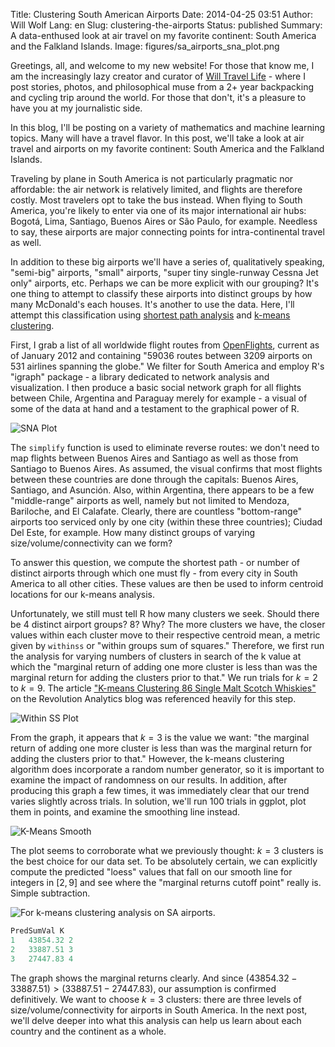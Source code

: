 Title: Clustering South American Airports
Date: 2014-04-25 03:51
Author: Will Wolf
Lang: en
Slug: clustering-the-airports
Status: published
Summary: A data-enthused look at air travel on my favorite continent: South America and the Falkland Islands.
Image: figures/sa_airports_sna_plot.png

Greetings, all, and welcome to my new website! For those that know me, I am the increasingly lazy creator and curator of [Will Travel Life](http://willtravellife.com) - where I post stories, photos, and philosophical muse from a 2+ year backpacking and cycling trip around the world. For those that don't, it's a pleasure to have you at my journalistic side.

In this blog, I'll be posting on a variety of mathematics and machine learning topics. Many will have a travel flavor. In this post, we'll take a look at air travel and airports on my favorite continent: South America and the Falkland Islands.

Traveling by plane in South America is not particularly pragmatic nor affordable: the air network is relatively limited, and flights are therefore costly. Most travelers opt to take the bus instead. When flying to South America, you're likely to enter via one of its major international air hubs: Bogotá, Lima, Santiago, Buenos Aires or São Paulo, for example. Needless to say, these airports are major connecting points for intra-continental travel as well.

In addition to these big airports we'll have a series of, qualitatively speaking, "semi-big" airports, "small" airports, "super tiny single-runway Cessna Jet only" airports, etc. Perhaps we can be more explicit with our grouping? It's one thing to attempt to classify these airports into distinct groups by how many McDonald's each houses. It's another to use the data. Here, I'll attempt this classification using [shortest path analysis](http://en.wikipedia.org/wiki/Shortest_path_problem) and [k-means clustering](http://en.wikipedia.org/wiki/K-means_clustering).

First, I grab a list of all worldwide flight routes from [OpenFlights](http://openflights.org/data.html), current as of January 2012 and containing "59036 routes between 3209 airports on 531 airlines spanning the globe." We filter for South America and employ R's "igraph" package - a library dedicated to network analysis and visualization. I then produce a basic social network graph for all flights between Chile, Argentina and Paraguay merely for example - a visual of some of the data at hand and a testament to the graphical power of R.

![SNA Plot]({static}/figures/sa_airports_sna_plot.png)

The `simplify` function is used to eliminate reverse routes: we don't need to map flights between Buenos Aires and Santiago as well as those from Santiago to Buenos Aires. As assumed, the visual confirms that most flights between these countries are done through the capitals: Buenos Aires, Santiago, and Asunción. Also, within Argentina, there appears to be a few "middle-range" airports as well, namely but not limited to Mendoza, Bariloche, and El Calafate. Clearly, there are countless "bottom-range" airports too serviced only by one city (within these three countries); Ciudad Del Este, for example. How many distinct groups of varying size/volume/connectivity can we form?

To answer this question, we compute the shortest path - or number of distinct airports through which one must fly - from every city in South America to all other cities. These values are then be used to inform centroid locations for our k-means analysis.

Unfortunately, we still must tell R how many clusters we seek. Should there be 4 distinct airport groups? 8? Why? The more clusters we have, the closer values within each cluster move to their respective centroid mean, a metric given by `withinss` or "within groups sum of squares." Therefore, we first run the analysis for varying numbers of clusters in search of the k value at which the "marginal return of adding one more cluster is less than was the marginal return for adding the clusters prior to that." We run trials for $k = 2$ to $k = 9$. The article ["K-means Clustering 86 Single Malt Scotch Whiskies"](http://blog.revolutionanalytics.com/2013/12/k-means-clustering-86-single-malt-scotch-whiskies.html) on the Revolution Analytics blog was referenced heavily for this step.

![Within SS Plot]({static}/figures/sa_airports_withinss_plot.png)

From the graph, it appears that $k = 3$ is the value we want: "the marginal return of adding one more cluster is less than was the marginal return for adding the clusters prior to that." However, the k-means clustering algorithm does incorporate a random number generator, so it is important to examine the impact of randomness on our results. In addition, after producing this graph a few times, it was immediately clear that our trend varies slightly across trials. In solution, we'll run 100 trials in ggplot, plot them in points, and examine the smoothing line instead.

![K-Means Smooth]({static}/figures/sa_airports_kmeans_smooth.png)

The plot seems to corroborate what we previously thought: $k = 3$ clusters is the best choice for our data set. To be absolutely certain, we can explicitly compute the predicted "loess" values that fall on our smooth line for integers in $[2,9]$ and see where the "marginal returns cutoff point" really is. Simple subtraction.

![For k-means clustering analysis on SA airports.]({static}/figures/sa_airports_predicted_withinss_plot.png)

```r
PredSumVal K
1   43854.32 2
2   33887.51 3
3   27447.83 4
```

The graph shows the marginal returns clearly. And since $(43854.32 - 33887.51) \gt (33887.51 - 27447.83)$, our assumption is confirmed definitively. We want to choose $k = 3$ clusters: there are three levels of size/volume/connectivity for airports in South America. In the next post, we'll delve deeper into what this analysis can help us learn about each country and the continent as a whole.
